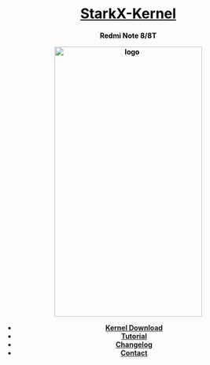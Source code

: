 <h1 style="text-align: center;"><span style="text-decoration: underline; color: #000000;"><strong>StarkX-Kernel</strong></span></h1>
<p style="text-align: center;"><span style="color: #000000;"><strong>Redmi Note 8/8T</strong></span></p>
<p style="text-align: center;"><span style="color: #000000;"><strong><img src="https://github.com/redstarksten/redstarksten.github.io/blob/master/logokernel.png?raw=true" alt="logo" width="300" height="548" /></strong></span></p>
<ul>
<li style="text-align: center;"><strong><span style="color: #000000;"><a href="https://redstarksten.github.io/kernel.html" target="_blank" rel="noopener">Kernel Download</a></span></strong></li>
<li style="text-align: center;"><strong><span style="color: #000000;"><a href="https://redstarksten.github.io/tutorial.html" target="_blank" rel="noopener">Tutorial</a></span></strong></li>
<li style="text-align: center;"><strong><span style="color: #000000;"><a href="https://redstarksten.github.io/changelog.html" target="_blank" rel="noopener">Changelog</a></span></strong></li>
<li style="text-align: center;"><strong><a href="https://t.me/bukandewa" target="_blank" rel="noopener">Contact</a></strong></li>
</ul>
